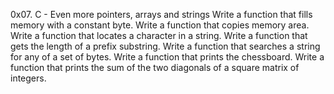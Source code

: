 0x07. C - Even more pointers, arrays and strings
Write a function that fills memory with a constant byte.
Write a function that copies memory area.
Write a function that locates a character in a string.
Write a function that gets the length of a prefix substring.
Write a function that searches a string for any of a set of bytes.
Write a function that prints the chessboard.
Write a function that prints the sum of the two diagonals of a square matrix of integers.

